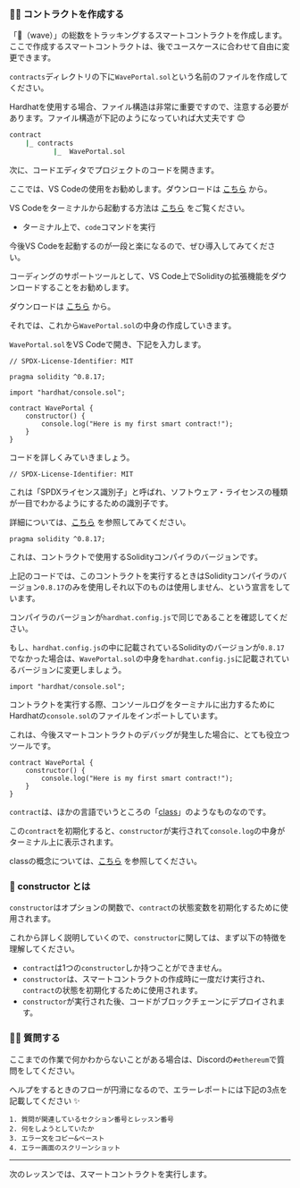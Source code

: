 ### 👩‍💻 コントラクトを作成する

「👋（wave）」の総数をトラッキングするスマートコントラクトを作成します。ここで作成するスマートコントラクトは、後でユースケースに合わせて自由に変更できます。

`contracts`ディレクトリの下に`WavePortal.sol`という名前のファイルを作成してください。

Hardhatを使用する場合、ファイル構造は非常に重要ですので、注意する必要があります。ファイル構造が下記のようになっていれば大丈夫です 😊

```bash
contract
    |_ contracts
           |_  WavePortal.sol
```

次に、コードエディタでプロジェクトのコードを開きます。

ここでは、VS Codeの使用をお勧めします。ダウンロードは [こちら](https://azure.microsoft.com/ja-jp/products/visual-studio-code/) から。

VS Codeをターミナルから起動する方法は [こちら](https://maku.blog/p/f5iv9kx/) をご覧ください。

- ターミナル上で、`code`コマンドを実行

今後VS Codeを起動するのが一段と楽になるので、ぜひ導入してみてください。

コーディングのサポートツールとして、VS Code上でSolidityの拡張機能をダウンロードすることをお勧めします。

ダウンロードは [こちら](https://marketplace.visualstudio.com/items?itemName=JuanBlanco.solidity) から。

それでは、これから`WavePortal.sol`の中身の作成していきます。

`WavePortal.sol`をVS Codeで開き、下記を入力します。

```solidity
// SPDX-License-Identifier: MIT

pragma solidity ^0.8.17;

import "hardhat/console.sol";

contract WavePortal {
    constructor() {
        console.log("Here is my first smart contract!");
    }
}
```

コードを詳しくみていきましょう。

```solidity
// SPDX-License-Identifier: MIT
```

これは「SPDXライセンス識別子」と呼ばれ、ソフトウェア・ライセンスの種類が一目でわかるようにするための識別子です。

詳細については、[こちら](https://www.skyarch.net/blog/?p=15940) を参照してみてください。

```solidity
pragma solidity ^0.8.17;
```

これは、コントラクトで使用するSolidityコンパイラのバージョンです。

上記のコードでは、このコントラクトを実行するときはSolidityコンパイラのバージョン`0.8.17`のみを使用しそれ以下のものは使用しません、という宣言をしています。

コンパイラのバージョンが`hardhat.config.js`で同じであることを確認してください。

もし、`hardhat.config.js`の中に記載されているSolidityのバージョンが`0.8.17`でなかった場合は、`WavePortal.sol`の中身を`hardhat.config.js`に記載されているバージョンに変更しましょう。

```solidity
import "hardhat/console.sol";
```

コントラクトを実行する際、コンソールログをターミナルに出力するためにHardhatの`console.sol`のファイルをインポートしています。

これは、今後スマートコントラクトのデバッグが発生した場合に、とても役立つツールです。

```solidity
contract WavePortal {
    constructor() {
        console.log("Here is my first smart contract!");
    }
}
```

`contract`は、ほかの言語でいうところの「[class](https://wa3.i-3-i.info/word1120.html)」のようなものなのです。

この`contract`を初期化すると、`constructor`が実行されて`console.log`の中身がターミナル上に表示されます。

classの概念については、[こちら](https://aiacademy.jp/media/?p=131) を参照してください。

### 🔩 constructor とは

`constructor`はオプションの関数で、`contract`の状態変数を初期化するために使用されます。

これから詳しく説明していくので、`constructor`に関しては、まず以下の特徴を理解してください。

- `contract`は1つの`constructor`しか持つことができません。
- `constructor`は、スマートコントラクトの作成時に一度だけ実行され、`contract`の状態を初期化するために使用されます。
- `constructor`が実行された後、コードがブロックチェーンにデプロイされます。

### 🙋‍♂️ 質問する

ここまでの作業で何かわからないことがある場合は、Discordの`#ethereum`で質問をしてください。

ヘルプをするときのフローが円滑になるので、エラーレポートには下記の3点を記載してください ✨

```
1. 質問が関連しているセクション番号とレッスン番号
2. 何をしようとしていたか
3. エラー文をコピー&ペースト
4. エラー画面のスクリーンショット
```

---

次のレッスンでは、スマートコントラクトを実行します。

